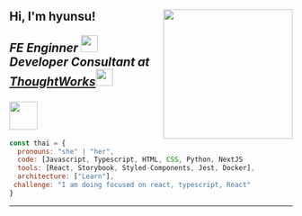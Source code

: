 <h2> Hi, I'm hyunsu! 
<img align='right' src="https://media.giphy.com/media/ieyl9zmCjO4b4t6qoY/giphy.gif" width="230">
<p><em>FE Enginner <img src="https://media.giphy.com/media/fYSnHlufseco8Fh93Z/giphy.gif" width="30"></br>Developer Consultant at <a href="https://www.thoughtworks.com">ThoughtWorks</a><img src="https://media.giphy.com/media/WUlplcMpOCEmTGBtBW/giphy.gif" width="30"> 
</em></p>




### <img src="https://media.giphy.com/media/VgCDAzcKvsR6OM0uWg/giphy.gif" width="50"> 

```javascript
const thai = {
  pronouns: "she" | "her",
  code: [Javascript, Typescript, HTML, CSS, Python, NextJS
  tools: [React, Storybook, Styled-Components, Jest, Docker],
  architecture: ["Learn"],
 challenge: "I am doing focused on react, typescript, React"
}
```

---
